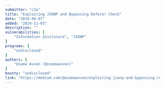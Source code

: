 ```yaml
---
submitter: "c2a"
title: "Exploiting JSONP and Bypassing Referer Check"
date: "2019-09-07"
added: "2024-11-03"
description: ""
vulnerabilities: [
    "Information disclosure", "JSONP"
]
programs: [
    "undisclosed"
]
authors: [
    "Osama Avvan (@osamaavvan)"
]
bounty: "undisclosed"
link: "https://medium.com/@osamaavvan/exploiting-jsonp-and-bypassing-referer-check-2d6e40dfa24"
---
```




